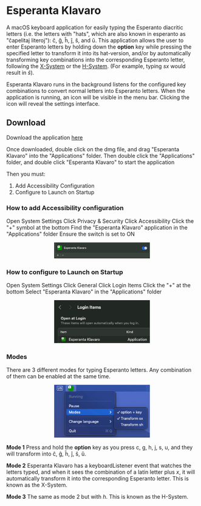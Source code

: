 # Esperanta Klavaro

A macOS keyboard application for easily typing the Esperanto diacritic letters (i.e. the letters with "hats", which are also known in esperanto as "ĉapelitaj literoj"):  ĉ, ĝ, ĥ, ĵ, ŝ, and ŭ. This application allows the user to enter Esperanto letters by holding down the **option** key while pressing the specified letter to transform it into its hat-version, and/or by automatically transforming key combinations into the corresponding Esperanto letter, following the [X-System](https://en.wikipedia.org/wiki/Substitutions_of_the_Esperanto_alphabet#X-system) or the [H-System](https://en.wikipedia.org/wiki/Substitutions_of_the_Esperanto_alphabet#H-system). (For example, typing *sx* would result in *ŝ*).

Esperanta Klavaro runs in the background listens for the configured key combinations to convert normal letters into Esperanto letters. When the application is running, an icon will be visible in the menu bar. Clicking the icon will reveal the settings interface.

## Download

Download the application [here](https://github.com/nhershy/EsperantaKlavaroMacOS/raw/13ab2d4bf61e7c7bbe93f85d9d67e46595757f35/.github/assets/Esperanta%20Klavaro.dmg)

Once downloaded, double click on the dmg file, and drag "Esperanta Klavaro" into the "Applications" folder. 
Then double click the "Applications" folder, and double click "Esperanta Klavaro" to start the application

Then you must:
1) Add Accessibility Configuration 
2) Configure to Launch on Startup

### How to add Accessibility configuration 

Open System Settings
Click Privacy & Security
Click Accessibility
Click the "+" symbol at the bottom
Find the "Esperanta Klavaro" application in the "Applications" folder
Ensure the switch is set to ON

<div align="center">
    <img src=".github/assets/accessibility.jpg" width="50%">
</div>

### How to configure to Launch on Startup
Open System Settings
Click General
Click Login Items
Click the "+" at the bottom
Select "Esperanta Klavaro" in the "Applications" folder

<div align="center">
    <img src=".github/assets/login.jpg" width="50%">
</div>

### Modes
There are 3 different modes for typing Esperanto letters. Any combination of them can be enabled at the same time.

<div align="center">
    <img src=".github/assets/application.jpg" width="50%">
</div>

**Mode 1**
Press and hold the **option** key as you press c, g, h, j, s, u, and they will transform into ĉ, ĝ, ĥ, ĵ, ŝ, ŭ.

**Mode 2**
Esperanta Klavaro has a keyboardListener event that watches the letters typed, and when it sees the combination of a latin letter plus *x*, it will automatically transform it into the corresponding Esperanto letter. This is known as the X-System.

**Mode 3**
The same as mode 2 but with *h*. This is known as the H-System.
